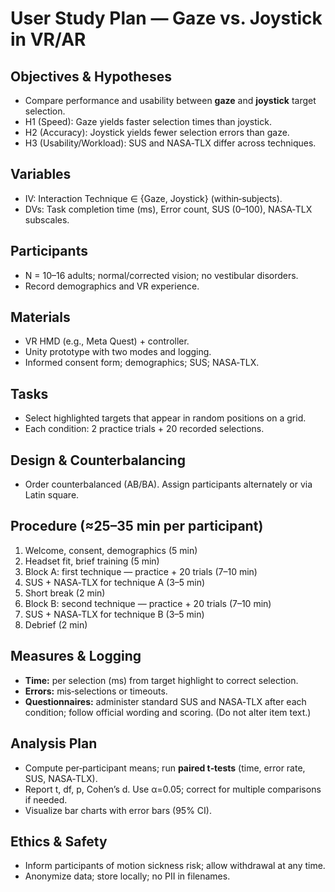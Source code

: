 # User Study Plan — Gaze vs. Joystick in VR/AR

## Objectives & Hypotheses
- Compare performance and usability between **gaze** and **joystick** target selection.
- H1 (Speed): Gaze yields faster selection times than joystick.
- H2 (Accuracy): Joystick yields fewer selection errors than gaze.
- H3 (Usability/Workload): SUS and NASA‑TLX differ across techniques.

## Variables
- IV: Interaction Technique ∈ {Gaze, Joystick} (within‑subjects).
- DVs: Task completion time (ms), Error count, SUS (0–100), NASA‑TLX subscales.

## Participants
- N = 10–16 adults; normal/corrected vision; no vestibular disorders.
- Record demographics and VR experience.

## Materials
- VR HMD (e.g., Meta Quest) + controller.
- Unity prototype with two modes and logging.
- Informed consent form; demographics; SUS; NASA‑TLX.

## Tasks
- Select highlighted targets that appear in random positions on a grid.
- Each condition: 2 practice trials + 20 recorded selections.

## Design & Counterbalancing
- Order counterbalanced (AB/BA). Assign participants alternately or via Latin square.

## Procedure (≈25–35 min per participant)
1) Welcome, consent, demographics (5 min)  
2) Headset fit, brief training (5 min)  
3) Block A: first technique — practice + 20 trials (7–10 min)  
4) SUS + NASA‑TLX for technique A (3–5 min)  
5) Short break (2 min)  
6) Block B: second technique — practice + 20 trials (7–10 min)  
7) SUS + NASA‑TLX for technique B (3–5 min)  
8) Debrief (2 min)

## Measures & Logging
- **Time:** per selection (ms) from target highlight to correct selection.
- **Errors:** mis‑selections or timeouts.
- **Questionnaires:** administer standard SUS and NASA‑TLX after each condition; follow official wording and scoring. (Do not alter item text.)

## Analysis Plan
- Compute per‑participant means; run **paired t‑tests** (time, error rate, SUS, NASA‑TLX).
- Report t, df, p, Cohen’s d. Use α=0.05; correct for multiple comparisons if needed.
- Visualize bar charts with error bars (95% CI).

## Ethics & Safety
- Inform participants of motion sickness risk; allow withdrawal at any time.
- Anonymize data; store locally; no PII in filenames.
